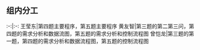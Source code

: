 ## 组内分工
:-:|:-:
王莹东|第四题主要程序，第五题主要程序
黄友智|第三题的第二第三问，第四题的需求分析和数据流图，第五题的需求分析和控制流程图
曾恺龙|第三题的第一题，第四题的需求分析和数据流程图，第五题的控制流程图
